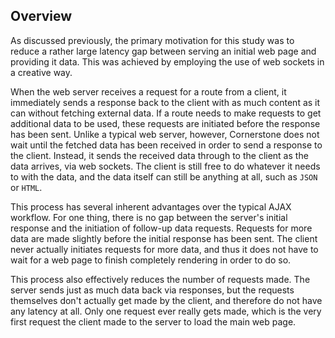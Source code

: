 ## Overview

As discussed previously, the primary motivation for this study was to reduce a rather large latency gap between serving an initial web page and providing it data.
This was achieved by employing the use of web sockets in a creative way.

When the web server receives a request for a route from a client, it immediately sends a response back to the client with as much content as it can without fetching external data.
If a route needs to make requests to get additional data to be used, these requests are initiated before the response has been sent.
Unlike a typical web server, however, Cornerstone does not wait until the fetched data has been received in order to send a response to the client.
Instead, it sends the received data through to the client as the data arrives, via web sockets.
The client is still free to do whatever it needs to with the data, and the data itself can still be anything at all, such as `JSON` or `HTML`.

This process has several inherent advantages over the typical AJAX workflow.
For one thing, there is no gap between the server's initial response and the initiation of follow-up data requests.
Requests for more data are made slightly before the initial response has been sent.
The client never actually initiates requests for more data, and thus it does not have to wait for a web page to finish completely rendering in order to do so.

This process also effectively reduces the number of requests made.
The server sends just as much data back via responses, but the requests themselves don't actually get made by the client, and therefore do not have any latency at all.
Only one request ever really gets made, which is the very first request the client made to the server to load the main web page.
